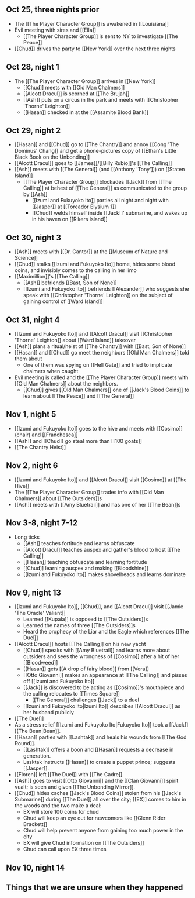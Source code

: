## Oct 25, three nights prior
 - The [[The Player Character Group]] is awakened in [[Louisiana]]
 - Evil meeting with sires and [[Ella]]
	 - [[The Player Character Group]] is sent to NY to investigate [[The Peace]]
 - [[Chud]] drives the party to [[New York]] over the next three nights
## Oct 28, night 1
- The [[The Player Character Group]] arrives in [[New York]]
	- [[Chud]] meets with [[Old Man Chalmers]]
	- [[Alcott Dracul]] is scorned at [[The Brujah]]
	- [[Ash]] puts on a circus in the park and meets with [[Christopher 'Thorne' Leighton]]
	- [[Hasan]] checked in at the [[Assamite Blood Bank]]
## Oct 29, night 2
- [[Hasan]] and [[Chud]] go to [[The Chantry]] and annoy [[Cong 'The Dominus' Chang]] and get a phone-pictures copy of [[Ethan's Little Black Book on the Unbonding]]
- [[Alcott Dracul]] goes to [[James]]/[[Billy Rubio]]'s [[The Calling]]
- [[Ash]] meets with [[The General]] (and [[Anthony 'Tony']]) on [[Staten Island]]
	- [[The Player Character Group]] blockades [[Jack]] from [[The Calling]] at behest of [[The General]] as communicated to the group by [[Ash]]
		- [[Izumi and Fukuyoko Ito]] parties all night and night with [[Jasper]] at [[Toreador Elysium 1]]
		- [[Chud]] welds himself inside [[Jack]]' submarine, and wakes up in his haven on [[Rikers Island]]
## Oct 30, night 3
- [[Ash]] meets with [[Dr. Cantor]] at the [[Museum of Nature and Science]]
- [[Chud]] stalks [[Izumi and Fukuyoko Ito]] home, hides some blood coins, and invisibly comes to the calling in her limo
- [[Maximillion]]'s [[The Calling]]
	- [[Ash]] befriends [[Bast, Son of None]]
	- [[Izumi and Fukuyoko Ito]] befriends [[Alexander]] who suggests she speak with [[Christopher 'Thorne' Leighton]] on the subject of gaining control of [[Ward Island]]
## Oct 31, night 4
- [[Izumi and Fukuyoko Ito]] and [[Alcott Dracul]] visit [[Christopher 'Thorne' Leighton]] about [[Ward Island]] takeover
- [[Ash]] plans a ritual/heist of [[The Chantry]] with [[Bast, Son of None]]
- [[Hasan]] and [[Chud]] go meet the neighbors [[Old Man Chalmers]] told them about
	- One of them was spying on [[Hell Gate]] and tried to implicate chalmers when caught
- Evil meeting is called and the [[The Player Character Group]] meets with [[Old Man Chalmers]] about the neighbors.
	- [[Chud]] gives [[Old Man Chalmers]] one of [[Jack's Blood Coins]] to learn about [[The Peace]] and [[The General]]
## Nov 1, night 5
- [[Izumi and Fukuyoko Ito]] goes to the hive and meets with [[Cosimo]] (chair) and [[Franchesca]]
- [[Ash]] and [[Chud]] go steal more than [[100 goats]]
- [[The Chantry Heist]]
## Nov 2, night 6
- [[Izumi and Fukuyoko Ito]] and [[Alcott Dracul]] visit [[Cosimo]] at [[The Hive]]
- The [[The Player Character Group]] trades info with [[Old Man Chalmers]] about [[The Outsiders]]s
- [[Ash]] meets with [[Amy Bluetrail]] and has one of her [[The Bean]]s
## Nov 3-8, night 7-12
- Long ticks
	- [[Ash]] teaches fortitude and learns obfuscate
	- [[Alcott Dracul]] teaches auspex and gather's blood to host [[The Calling]]
	- [[Hasan]] teaching obfuscate and learning fortitude
	- [[Chud]] learning auspex and making [[Bloodshine]]
	- [[Izumi and Fukuyoko Ito]] makes shovelheads and learns dominate
## Nov 9, night 13
- [[Izumi and Fukuyoko Ito]], [[Chud]], and [[Alcott Dracul]] visit [[Jamie 'The Oracle' Valiant]]
	- Learned [[Kupala]] is opposed to [[The Outsiders]]s
	- Learned the names of three [[The Outsiders]]s
	- Heard the prophecy of the Liar and the Eagle which references [[The Duel]]
- [[Alcott Dracul]] hosts [[The Calling]] on his new yacht
	- [[Chud]] speaks with [[Amy Bluetrail]] and learns more about outsiders and sees the wrongness of [[Cosimo]] after a hit of her [[Bloodweed]]
	- [[Hasan]] gets [[A drop of fairy blood]] from [[Vera]]
	- [[Otto Giovanni]] makes an appearance at [[The Calling]] and pisses off [[Izumi and Fukuyoko Ito]]
	- [[Jack]] is discovered to be acting as [[Cosimo]]'s mouthpiece and the calling relocates to [[Times Square]]
		- [[The General]] challenges [[Jack]] to a duel
	- [[Izumi and Fukuyoko Ito|Izumi Ito]] describes [[Alcott Dracul]] as her husband publicly
- [[The Duel]]
- As a stress relief [[Izumi and Fukuyoko Ito|Fukuyoko Ito]] took a [[Jack]] [[The Bean|Bean]].
- [[Hasan]] parties with [[Lashtak]] and heals his wounds from [[The God Round]].
	- [[Lashtak]] offers a boon and [[Hasan]] requests a decrease in generation.
	- Lasktak instructs [[Hasan]] to create a puppet prince; suggests [[Jasper]].
- [[Floren]] left [[The Duel]] with [[The Cadre]].
- [[Ash]] goes to visit [[Otto Giovanni]] and the [[Clan Giovanni]] spirit vualt; is seen and given [[The Unbonding Mirror]].
- [[Chud]] hides caches [[Jack's Blood Coins]] stolen from his [[Jack's Submarine]] during [[The Duel]] all over the city; [[EX]] comes to him in the woods and the two make a deal:
	- EX will store 100 coins for chud
	- Chud will keep an eye out for newcomers like [[Glenn Rider Brackett]]
	- Chud will help prevent anyone from gaining too much power in the city
	- EX will give Chud information on [[The Outsiders]]
	- Chud can call upon EX three times
## Nov 10, night 14



## Things that we are unsure when they happened